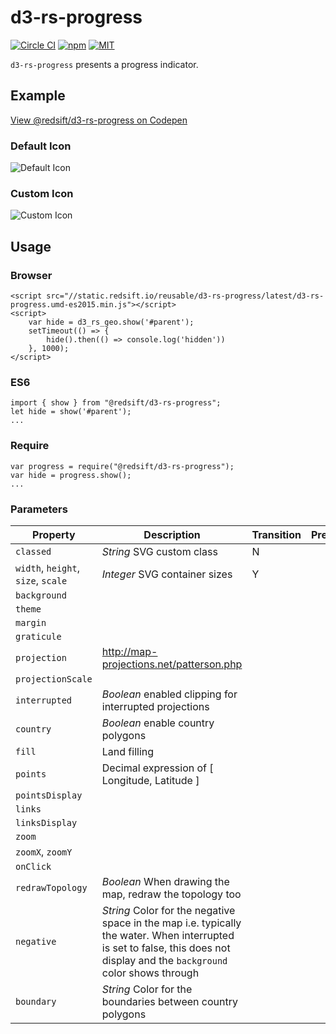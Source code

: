 # d3-rs-progress

[![Circle CI](https://img.shields.io/circleci/project/redsift/d3-rs-progress.svg?style=flat-square)](https://circleci.com/gh/redsift/d3-rs-progress)
[![npm](https://img.shields.io/npm/v/@redsift/d3-rs-progress.svg?style=flat-square)](https://www.npmjs.com/package/@redsift/d3-rs-progress)
[![MIT](https://img.shields.io/badge/license-MIT-blue.svg?style=flat-square)](https://raw.githubusercontent.com/redsift/d3-rs-progress/master/LICENSE)

`d3-rs-progress` presents a progress indicator.

## Example

[View @redsift/d3-rs-progress on Codepen](http://codepen.io/rahulpowar/pen/zNRrEL)

### Default Icon

![Default Icon](https://bricks.redsift.io/reusable/d3-rs-progress)

### Custom Icon

![Custom Icon](https://bricks.redsift.io/reusable/d3-rs-progress)

## Usage

### Browser

    <script src="//static.redsift.io/reusable/d3-rs-progress/latest/d3-rs-progress.umd-es2015.min.js"></script>
    <script>
        var hide = d3_rs_geo.show('#parent');
        setTimeout(() => {
            hide().then(() => console.log('hidden'))
        }, 1000);
    </script>

### ES6

    import { show } from "@redsift/d3-rs-progress";
    let hide = show('#parent');
    ...

### Require

    var progress = require("@redsift/d3-rs-progress");
    var hide = progress.show();
    ...

### Parameters

Property|Description|Transition|Preview
----|-----------|----------|-------
`classed`|*String* SVG custom class|N
`width`, `height`, `size`, `scale`|*Integer* SVG container sizes|Y
`background`|
`theme`|
`margin`|
`graticule`|
`projection`| http://map-projections.net/patterson.php
`projectionScale`|
`interrupted`|*Boolean* enabled clipping for interrupted projections
`country`|*Boolean* enable country polygons
`fill`| Land filling
`points`| Decimal expression of [ Longitude, Latitude ]
`pointsDisplay`|
`links`|
`linksDisplay`|
`zoom`|
`zoomX`, `zoomY`|
`onClick`|
`redrawTopology`|*Boolean* When drawing the map, redraw the topology too
`negative`|*String* Color for the negative space in the map i.e. typically the water. When interrupted is set to false, this does not display and the `background` color shows through
`boundary`|*String* Color for the boundaries between country polygons